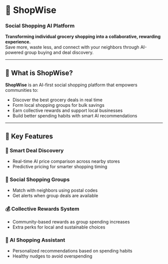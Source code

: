 # 🛒 ShopWise  
### Social Shopping AI Platform

**Transforming individual grocery shopping into a collaborative, rewarding experience.**  
Save more, waste less, and connect with your neighbors through AI-powered group buying and deal discovery.

---

## 🚀 What is ShopWise?

**ShopWise** is an AI-first social shopping platform that empowers communities to:
- Discover the best grocery deals in real time
- Form local shopping groups for bulk savings
- Earn collective rewards and support local businesses
- Build better spending habits with smart AI recommendations

---

## 🔑 Key Features

### 🎯 Smart Deal Discovery
- Real-time AI price comparison across nearby stores
- Predictive pricing for smarter shopping timing

### 🤝 Social Shopping Groups
- Match with neighbors using postal codes
- Get alerts when group deals are available

### 💰 Collective Rewards System
- Community-based rewards as group spending increases
- Extra perks for local and sustainable choices

### 🧠 AI Shopping Assistant
- Personalized recommendations based on spending habits
- Healthy nudges to avoid overspending
